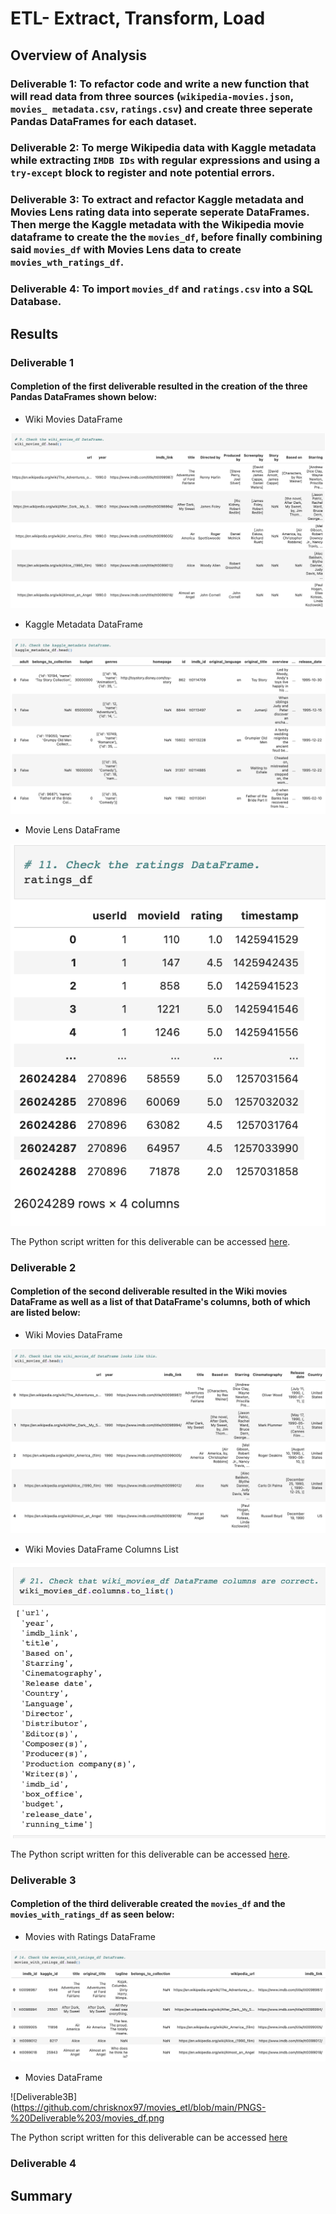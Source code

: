 # ETL- Extract, Transform, Load

## Overview of Analysis

### Deliverable 1: To refactor code and write a new function that will read data from three sources (``wikipedia-movies.json``, ``movies_ metadata.csv``, ``ratings.csv``) and create three seperate Pandas DataFrames for each dataset. 

### Deliverable 2: To merge Wikipedia data with Kaggle metadata while extracting ``IMDB IDs`` with regular expressions and using a ``try-except`` block to register and note potential errors. 

### Deliverable 3: To extract and refactor Kaggle metadata and Movies Lens rating data into seperate seperate DataFrames. Then merge the Kaggle metadata with the Wikipedia movie dataframe to create the the ``movies_df``, before finally combining said ``movies_df`` with Movies Lens data to create ``movies_wth_ratings_df``.

### Deliverable 4: To import ``movies_df`` and ``ratings.csv`` into a SQL Database. 

## Results

### Deliverable 1

#### Completion of the first deliverable resulted in the creation of the three Pandas DataFrames shown below:

* Wiki Movies DataFrame

![Deliverable1A](https://github.com/chrisknox97/movies_etl/blob/main/PNGS-%20Deliverable%201/wiki_movies_df.png)

* Kaggle Metadata DataFrame

![Deliverable1B](https://github.com/chrisknox97/movies_etl/blob/main/PNGS-%20Deliverable%201/kaggle_df.png)

* Movie Lens DataFrame

![Deliverable1C](https://github.com/chrisknox97/movies_etl/blob/main/PNGS-%20Deliverable%201/ratings_df.png)

The Python script written for this deliverable can be accessed [here](https://github.com/chrisknox97/movies_etl/blob/main/Deliverable%20One/ETL_Function_Test.ipynb).

### Deliverable 2

#### Completion of the second deliverable resulted in the Wiki movies DataFrame as well as a list of that DataFrame's columns, both of which are listed below:

* Wiki Movies DataFrame

![Deliverable2A](https://github.com/chrisknox97/movies_etl/blob/main/PNGS-%20Deliverable%202/wiki_movies_df.png)

* Wiki Movies DataFrame Columns List

![Deliverable2B](https://github.com/chrisknox97/movies_etl/blob/main/PNGS-%20Deliverable%202/wiki_movies_df_columns.png)

The Python script written for this deliverable can be accessed [here](https://github.com/chrisknox97/movies_etl/blob/main/Deliverable%20Two/ETL_Clean_Wiki_Movies.ipynb).

### Deliverable 3

#### Completion of the third deliverable created the ``movies_df`` and the ``movies_with_ratings_df`` as seen below:

* Movies with Ratings DataFrame

![Deliverable3A](https://github.com/chrisknox97/movies_etl/blob/main/PNGS-%20Deliverable%203/movies_with_ratings_df.png)

* Movies DataFrame

![Deliverable3B](https://github.com/chrisknox97/movies_etl/blob/main/PNGS-%20Deliverable%203/movies_df.png

The Python script written for this deliverable can be accessed [here](https://github.com/chrisknox97/movies_etl/blob/main/Deliverable%20Three/ETL_Clean_Kaggle_Data.ipynb)

### Deliverable 4

## Summary

